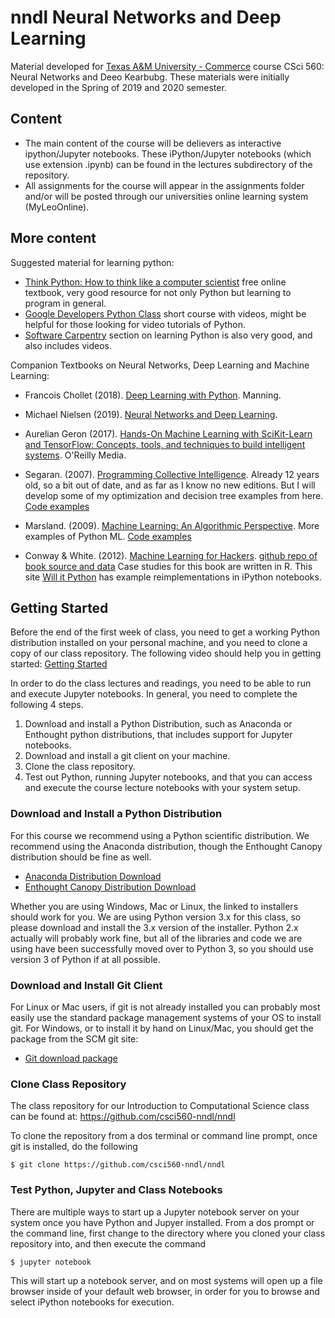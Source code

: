 # nndl Neural Networks and Deep Learning

Material developed for [Texas A&M University -
Commerce](http://tamuc.edu) course CSci 560: Neural Networks and
Deeo Kearbubg.  These materials were initially developed in the
Spring of 2019 and 2020 semester.

## Content

- The main content of the course will be delievers as interactive
  ipython/Jupyter notebooks.  These iPython/Jupyter notebooks (which use extension .ipynb)
  can be found in the lectures subdirectory of the repository.
- All assignments for the course will appear in the assignments folder and/or will
  be posted through our universities online learning system (MyLeoOnline).



## More content

Suggested material for learning python:

- [Think Python: How to think like a computer scientist](http://www.greenteapress.com/thinkpython/) free online textbook, very good resource for not only Python but learning to program in general.
- [Google Developers Python Class](https://developers.google.com/edu/python/?hl=ru&csw=1) short course with videos, might be helpful for those looking for video tutorials of Python.
- [Software Carpentry](http://swcarpentry.github.io/python-novice-inflammation/) section on learning Python is also very good, and also includes videos.

Companion Textbooks on Neural Networks, Deep Learning and Machine Learning:

- Francois Chollet (2018). [Deep Learning with Python](https://www.amazon.com/Deep-Learning-Python-Francois-Chollet/dp/1617294438/ref=sr_1_3?keywords=deep+learning+with+python&qid=1578849718&sr=8-3). Manning.

- Michael Nielsen (2019). [Neural Networks and Deep Learning](http://neuralnetworksanddeeplearning.com/).

- Aurelian Geron (2017). [Hands-On Machine Learning with SciKit-Learn and TensorFlow: Concepts, tools, and techniques to build intelligent systems](https://www.amazon.com/dp/1491962291?aaxitk=GJCjkzlTbRkN0mdMTxzqSg&pd_rd_i=1491962291&pf_rd_p=9420597b-7dad-4cbd-a28d-7d676ac67378&hsa_cr_id=8420444930901&sb-ci-n=productDescription&sb-ci-v=Hands-On%20Machine%20Learning%20with%20Scikit-Learn%20and%20TensorFlow%3A%20Concepts%2C%20Tools%2C%20and%20Techniques%20to%20Build%20Intelligent%20Systems&sb-ci-a=1491962291). O'Reilly Media.

- Segaran. (2007). [Programming Collective Intelligence](http://www.amazon.com/Programming-Collective-Intelligence-Building-Applications/dp/0596529325/ref=sr_1_1?ie=UTF8&qid=1376624477&sr=8-1&keywords=segaran+programming+collective+intelligence).
  Already 12 years old, so a bit out of date, and as far as I know no new
  editions.  But I will develop some of my optimization and decision
  tree examples from here.   [Code examples](https://github.com/uolter/PCI)

- Marsland. (2009). [Machine Learning: An Algorithmic Perspective](http://www.amazon.com/Machine-Learning-Algorithmic-Perspective-Recognition/dp/1420067184/ref=sr_1_1?ie=UTF8&qid=1376624555&sr=8-1&keywords=machine+learning+an+algorithmic+perspective).
  More examples of Python ML.  [Code examples](http://seat.massey.ac.nz/personal/s.r.marsland/MLbook.html)

- Conway & White. (2012).
  [Machine Learning for Hackers](http://www.amazon.com/Machine-Learning-Hackers-Drew-Conway/dp/1449303714/ref=sr_1_1?ie=UTF8&qid=1376624747&sr=8-1&keywords=machine+learning+for+hackers). [github repo of book source and data](https://github.com/johnmyleswhite/ML_for_Hackers)
  Case studies for this book are written in R.  This site
  [Will it Python](http://slendermeans.org/pages/will-it-python.html)
  has example reimplementations in iPython notebooks.



## Getting Started

Before the end of the first week of class, you need to get a working
Python distribution installed on your personal machine, and you need
to clone a copy of our class repository.  The following video should
help you in getting started:
[Getting Started](http://derekharter.com/class/videos/jupyter-git-setup-250.webm)

In order to do the class lectures and readings, you need to be able to
run and execute Jupyter notebooks.  In general, you need to complete
the following 4 steps.

1. Download and install a Python Distribution, such as Anaconda or
   Enthought python distributions, that includes support for Jupyter
   notebooks.
2. Download and install a git client on your machine.
3. Clone the class repository.
4. Test out Python, running Jupyter notebooks, and that you can access
   and execute the course lecture notebooks with your system setup.

### Download and Install a Python Distribution

For this course we recommend using a Python scientific distribution.
We recommend using the Anaconda distribution, though the Enthought
Canopy distribution should be fine as well.

- [Anaconda Distribution Download](https://www.anaconda.com/download/)
- [Enthought Canopy Distribution Download](https://store.enthought.com/downloads/)

Whether you are using Windows, Mac or Linux, the linked to installers
should work for you.  We are using Python version 3.x for this class,
so please download and install the 3.x version of the installer.  Python
2.x actually will probably work fine, but all of the libraries and code
we are using have been successfully moved over to Python 3, so you should
use version 3 of Python if at all possible.

### Download and Install Git Client

For Linux or Mac users, if git is not already installed you can probably
most easily use the standard package management systems of your OS to
install git.  For Windows, or to install it by hand on Linux/Mac, you
should get the package from the SCM git site:

- [Git download package](https://git-scm.com/downloads)

### Clone Class Repository

The class repository for our Introduction to Computational Science class
can be found at: https://github.com/csci560-nndl/nndl

To clone the repository from a dos terminal or command line prompt, once
git is installed, do the following

    $ git clone https://github.com/csci560-nndl/nndl


### Test Python, Jupyter and Class Notebooks

There are multiple ways to start up a Jupyter notebook server on your
system once you have Python and Jupyer installed.  From a dos prompt
or the command line, first change to the directory where you cloned
your class repository into, and then execute the command

    $ jupyter notebook

This will start up a notebook server, and on most systems will open
up a file browser inside of your default web browser, in order for
you to browse and select iPython notebooks for execution.

